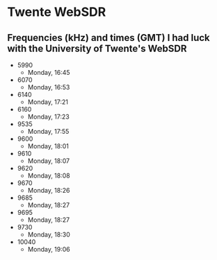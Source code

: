 # Twente WebSDR

## Frequencies (kHz) and times (GMT) I had luck with the University of Twente's WebSDR

* 5990
  * Monday, 16:45
* 6070
  * Monday, 16:53
* 6140
  * Monday, 17:21
* 6160
  * Monday, 17:23
* 9535
  * Monday, 17:55
* 9600
  * Monday, 18:01
* 9610
  * Monday, 18:07
* 9620
  * Monday, 18:08
* 9670
  * Monday, 18:26
* 9685
  * Monday, 18:27
* 9695
  * Monday, 18:27
* 9730
  * Monday, 18:30
* 10040
  * Monday, 19:06
